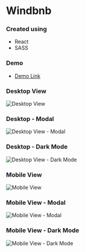 # Windbnb
### Created using
* React
* SASS

### Demo
* [Demo Link](https://jason-ngan-windbnb.netlify.app/)

### Desktop View
![Desktop View](https://github.com/NganJason/Dev-Challenges_Frontend-Dev/blob/master/windbnb/demo/Desktop%20View.png)

### Desktop - Modal
![Desktop View - Modal](https://github.com/NganJason/Dev-Challenges_Frontend-Dev/blob/master/windbnb/demo/Desktop%20View%20-%20Modal.png)

### Desktop - Dark Mode
![Desktop View - Dark Mode](https://github.com/NganJason/Dev-Challenges_Frontend-Dev/blob/master/windbnb/demo/Desktop%20View%20-%20Dark%20Mode.png)

### Mobile View
![Mobile View](https://github.com/NganJason/Dev-Challenges_Frontend-Dev/blob/master/windbnb/demo/Mobile%20View.png)

### Mobile View - Modal
![Mobile View - Modal](https://github.com/NganJason/Dev-Challenges_Frontend-Dev/blob/master/windbnb/demo/Mobile%20View%20-%20Modal.png)

### Mobile View - Dark Mode
![Mobile View - Dark Mode](https://github.com/NganJason/Dev-Challenges_Frontend-Dev/blob/master/windbnb/demo/Mobile%20View%20-%20Dark%20Mode.png)
